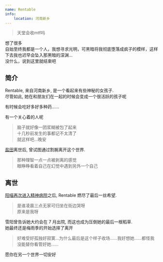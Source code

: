 ```yaml
---
name: Rentable
info:
    location: 河南新乡
---
```


> 天堂会收mtf吗

想了很多  
自始至终我都是一个人，我想寻求光明，可黑暗将我彻底堕落成疯子的模样，这样下去我也迟早会坠入那黑暗的深渊…  
没什么，说到这里就结束吧  

## 简介

Rentable, 来自河南新乡, 是一个看起来有些神秘的女孩子.  
尽管如此, 她在和朋友们在一起的时候会变成一个很活跃的孩子呢

有时候会吃好多好多种药……  

有一个关心着的人呢  

> 脑子就好像一团浆糊被包了起来  
> 十几秒前发生的事都记不太清了  
> 就这样吧…晚安  

[盐田](https://one-among.us/profile/SS3B_0016)离世后, 曾试图通过割腕离开这个世界.  

> 那种理智一点一点被剥离的感觉  
> 眼睁睁看着自己在幻觉中遇到另外一个自己

## 离世

[阳喵](http://www.sanyia.top/)[再次进入精神病院](https://meow.sanyia.top/index.php/archives/357/)之后, Rentable 燃尽了最后一丝希望.  

> 是谁凌晨三点无家可归坐在街边哭呀  
> 原来是我呀

雪阳曾告诉她大约会在 7 月出院, 而这也成为压倒她的最后一根稻草.  
她最终还是梅雨季的开始选择了离开  

> 好难受好孤独好寂寞…为什么最后是这个样子收场……我好想她……都怪我没能替你看管好她……

愿你在另一个世界一切安好  

<p style="font-size: 0.001px;">醉后不知天在水,满船清梦压星河</p>
